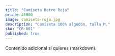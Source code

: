 ```yaml
---
title: "Camiseta Retro Roja"
price: 45000
image: camiseta-roja.jpg
description: "Camiseta 100% algodón, talla M."
sku: "CR-001"
published: true
---
```

Contenido adicional si quieres (markdown).

